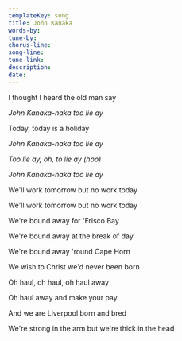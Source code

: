 ```yaml
---
templateKey: song
title: John Kanaka  
words-by:
tune-by:
chorus-line:
song-line:
tune-link:
description:
date:
---
```

I thought I heard the old man say

*John Kanaka-naka too lie ay*

Today, today is a holiday

*John Kanaka-naka too lie ay*

*Too lie ay, oh, to lie ay (hoo)*

*John Kanaka-naka too lie ay*

We\'ll work tomorrow but no work today

We\'ll work tomorrow but no work today

We\'re bound away for \'Frisco Bay

We\'re bound away at the break of day

We\'re bound away \'round Cape Horn

We wish to Christ we\'d never been born

Oh haul, oh haul, oh haul away

Oh haul away and make your pay

And we are Liverpool born and bred

We\'re strong in the arm but we\'re thick in the head
